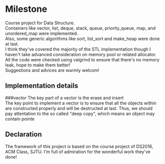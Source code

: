 # Milestone
Course project for Data Structure.  
Containers like vector, list, deque, stack, queue, priority\_queue, map, and unordered\_map were implemented.  
Also, some generic algorithms like sort, list\_sort and make\_heap were done at last.  
I think they've covered the majority of the STL implementation though I haven't take advanced consideration on memory pool or related allocator.
All the code were checked using valgrind to ensure that there's no memory leak, hope to make them better!  
Suggestions and advices are warmly welcom!
## Implementation details
###vector
The key part of a vector is the erase and insert  
The key point to implement a vector is to ensure that all the objects within are constructed properly and will be destructed at last. Thus, we should  
pay attentation to the so called "deep copy", which means an object may contain pointe
## Declaration
The framework of this project is based on the course project of DS2016, ACM Class, SJTU. I'm full of admiration for the wonderful work they've done!
